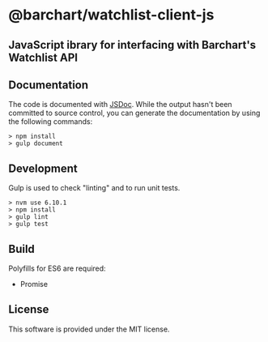 # @barchart/watchlist-client-js
## JavaScript ibrary for interfacing with Barchart's Watchlist API

## Documentation

The code is documented with [JSDoc](http://usejsdoc.org/). While the output hasn't been committed to source control, you can generate the documentation by using the following commands:

    > npm install
    > gulp document
    

## Development

Gulp is used to check "linting" and to run unit tests.

    > nvm use 6.10.1
    > npm install
    > gulp lint
    > gulp test
    

## Build

Polyfills for ES6 are required:

* Promise


## License

This software is provided under the MIT license.